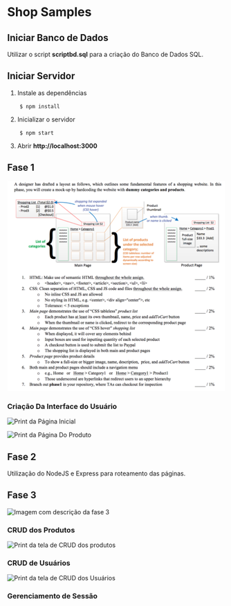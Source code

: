 # Shop Samples

## Iniciar Banco de Dados

Utilizar o script **scriptbd.sql** para a criação do Banco de Dados SQL.

## Iniciar Servidor

1. Instale as dependências
```
    $ npm install
```

2. Inicializar o servidor
```
    $ npm start
```

3. Abrir **http://localhost:3000**

## Fase 1

![Imagem com descrição da fase 1](./images/Tarefa2.png)

### Criação Da Interface do Usuário

![Print da Página Inicial]()

![Print da Página Do Produto]()

## Fase 2

Utilização do NodeJS e Express para roteamento das páginas.

## Fase 3

![Imagem com descrição da fase 3]()

### CRUD dos Produtos

![Print da tela de CRUD dos produtos]()

### CRUD de Usuários

![Print da tela de CRUD dos Usuários]()

### Gerenciamento de Sessão